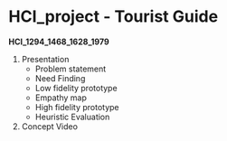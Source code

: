 # HCI_project - Tourist Guide
**HCI_1294_1468_1628_1979**

1) Presentation
    - Problem statement
    - Need Finding
    - Low fidelity prototype
    - Empathy map
    - High fidelity prototype
    - Heuristic Evaluation
 2) Concept Video

 
